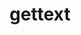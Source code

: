 ---
title: "gettext"
layout: cache
categories: [package, v0.19]
meta: {"versions": ["0.21.1"], "compilers": ["gcc@7.3.1"], "oss": ["amzn2"], "platforms": ["linux"], "targets": ["aarch64"], "stacks": ["aws-ahug-aarch64", "aws-isc-aarch64", "radiuss-aws-aarch64"], "num_specs": 2, "num_specs_by_stack": {"aws-isc-aarch64": 1, "aws-ahug-aarch64": 1, "radiuss-aws-aarch64": 1}}
spec_details: [{"hash": "i3ejik43rlmzncathr4umlgnalbkipey", "compiler": "gcc@7.3.1", "versions": ["0.21.1"], "os": "amzn2", "platform": "linux", "target": "aarch64", "variants": ["build_system=autotools", "+bzip2", "+curses", "+git", "~libunistring", "+libxml2", "+tar", "+xz"], "stacks": ["aws-isc-aarch64", "aws-ahug-aarch64"], "size": "-", "tarball": "https://binaries.spack.io/releases/v0.19/build_cache/linux-amzn2-aarch64/gcc-7.3.1/gettext-0.21.1/linux-amzn2-aarch64-gcc-7.3.1-gettext-0.21.1-i3ejik43rlmzncathr4umlgnalbkipey.spack"}, {"hash": "bqmsk5rjhi2sx3itw4ag6ad4vuongrcb", "compiler": "gcc@7.3.1", "versions": ["0.21.1"], "os": "amzn2", "platform": "linux", "target": "aarch64", "variants": ["build_system=autotools", "+bzip2", "+curses", "+git", "~libunistring", "+libxml2", "+tar", "+xz"], "stacks": ["radiuss-aws-aarch64"], "size": "-", "tarball": "https://binaries.spack.io/releases/v0.19/build_cache/linux-amzn2-aarch64/gcc-7.3.1/gettext-0.21.1/linux-amzn2-aarch64-gcc-7.3.1-gettext-0.21.1-bqmsk5rjhi2sx3itw4ag6ad4vuongrcb.spack"}]
---